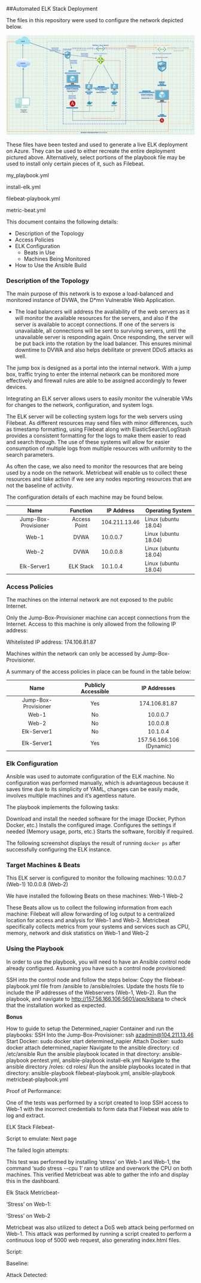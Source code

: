 ##Automated ELK Stack Deployment

The files in this repository were used to configure the network depicted below.

![](https://github.com/Kells91483/Cybersecurity/blob/main/ElkStackDiag.jpg)

These files have been tested and used to generate a live ELK deployment on Azure. They can be used to either recreate the entire deployment pictured above. Alternatively, select portions of the playbook file may be used to install only certain pieces of it, such as Filebeat.

my_playbook.yml

install-elk.yml

filebeat-playbook.yml

metric-beat.yml



This document contains the following details:

- Description of the Topology
- Access Policies
- ELK Configuration
  - Beats in Use
  - Machines Being Monitored
- How to Use the Ansible Build


### Description of the Topology

The main purpose of this network is to expose a load-balanced and monitored instance of DVWA, the D*mn Vulnerable Web Application.

- The load balancers will address the availability of the web servers as it will monitor the available resources for the servers, and also if the server is available to accept connections.  If one of the servers is unavailable, all connections will be sent to surviving servers, until the unavailable server is responding again. Once responding, the server will be put back into the rotation by the load balancer. This ensures minimal downtime to DVWA and also helps debilitate or prevent DDoS attacks as well.

The jump box is designed as a portal into the internal network. With a jump box, traffic trying to enter the internal network can be monitored more effectively and firewall rules are able to be assigned accordingly to fewer devices.

Integrating an ELK server allows users to easily monitor the vulnerable VMs for changes to the network, configuration, and system logs.

The ELK server will be collecting system logs for the web servers using Filebeat. As different resources may send files with minor differences, such as timestamp formatting, using Filebeat along with ElasticSearch/LogStash provides a consistent formatting for the logs to make them easier to read and search through. The use of these systems will allow for easier consumption of multiple logs from multiple resources with uniformity to the search parameters.

As often the case, we also need to monitor the resources that are being used by a node on the network. Metricbeat will enable us to collect these resources and take action if we see any nodes reporting resources that are not the baseline of activity.


The configuration details of each machine may be found below.

|         Name         	|   Function   	| IP Address    	| Operating System     	|
|:--------------------:	|:------------:	|---------------	|----------------------	|
| Jump-Box-Provisioner 	| Access Point 	| 104.211.13.46 	| Linux (ubuntu 18.04) 	|
| Web-1                	| DVWA         	| 10.0.0.7      	| Linux (ubuntu 18.04) 	|
| Web-2                	| DVWA         	| 10.0.0.8      	| Linux (ubuntu 18.04) 	|
| Elk-Server1          	| ELK Stack    	| 10.1.0.4      	| Linux (ubuntu 18.04) 	|


### Access Policies

The machines on the internal network are not exposed to the public Internet. 

Only the Jump-Box-Provisioner machine can accept connections from the Internet. Access to this machine is only allowed from the following IP address:

Whitelisted IP address: 
174.106.81.87


Machines within the network can only be accessed by Jump-Box-Provisioner.

A summary of the access policies in place can be found in the table below:

|         Name         	      | Publicly Accessible |       IP Addresses        |
|:--------------------:	      |:------------------:	|:------------------------:	|
| Jump-Box-Provisioner        |         Yes        	|       174.106.81.87      	| 
|        Web-1        	      |         No         	|         10.0.0.7         	|
|        Web-2        	      |         No         	|         10.0.0.8         	|
|      Elk-Server1     	      |         No         	|         10.1.0.4         	|
|      Elk-Server1     	      |         Yes        	| 157.56.166.106 (Dynamic) 	|

### Elk Configuration

Ansible was used to automate configuration of the ELK machine. No configuration was performed manually, which is advantageous because it saves time due to its simplicity of YAML, changes can be easily made, involves multiple machines and it’s agentless nature.

The playbook implements the following tasks:

Download and install the needed software for the image (Docker, Python Docker, etc.)
Installs the configured image.
Configures the settings if needed (Memory usage, ports, etc.)
Starts the software, forcibly if required.

The following screenshot displays the result of running `docker ps` after successfully configuring the ELK instance.


### Target Machines & Beats

This ELK server is configured to monitor the following machines:
10.0.0.7 (Web-1)
10.0.0.8 (Web-2)

We have installed the following Beats on these machines:
Web-1
Web-2

These Beats allow us to collect the following information from each machine:
Filebeat will allow forwarding of log output to a centralized location for access and analysis for Web-1 and Web-2. 
Metricbeat specifically collects metrics from your systems and services such as CPU, memory, network and disk statistics on Web-1 and Web-2



### Using the Playbook
In order to use the playbook, you will need to have an Ansible control node already configured. Assuming you have such a control node provisioned: 

SSH into the control node and follow the steps below:
Copy the filebeat-playbook.yml file from /ansible to /ansible/roles.
Update the hosts file to include the IP addresses of the Webservers (Web-1, Web-2).
Run the playbook, and navigate to http://157.56.166.106:5601/app/kibana to check that the installation worked as expected.


**Bonus** 

How to guide to setup the Determined_napier Container and run the playbooks:
SSH Into the Jump-Box-Provisioner: ssh azadmin@104.211.13.46
Start Docker: sudo docker start determined_napier
Attach Docker: sudo docker attach determined_napier
Navigate to the ansible directory: cd /etc/ansible
Run the ansible playbook located in that directory: ansible-playbook pentest.yml, ansible-playbook install-elk.yml
Navigate to the ansible directory /roles: cd roles/
Run the ansible playbooks located in that directory: ansible-playbook filebeat-playbook.yml, ansible-playbook metricbeat-playbook.yml


Proof of Performance: 

One of the tests was performed by a script created to loop SSH access to Web-1 with the incorrect credentials to form data that Filebeat was able to log and extract. 

   ELK Stack Filebeat-

Script to emulate: Next page



The failed login attempts:



This test was performed by installing ‘stress’ on Web-1 and Web-1, the command ‘sudo stress --cpu 1’ ran to utilize and overwork the CPU on both machines. This verified Metricbeat was able to gather the info and display this in the dashboard.

Elk Stack Metricbeat-

‘Stress’ on Web-1:


‘Stress’ on Web-2



Metricbeat was also utilized to detect a DoS web attack being performed on Web-1.  This attack was performed by running a script created to perform a continuous loop of 5000 web request, also generating index.html files.

Script:



Baseline:



Attack Detected:


